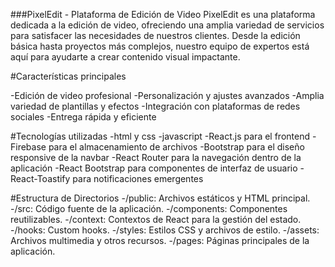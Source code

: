 ###PixelEdit - Plataforma de Edición de Video
PixelEdit es una plataforma dedicada a la edición de video, ofreciendo una amplia variedad de servicios para satisfacer las necesidades de nuestros clientes. Desde la edición básica hasta proyectos más complejos, nuestro equipo de expertos está aquí para ayudarte a crear contenido visual impactante.

#Características principales

-Edición de video profesional
-Personalización y ajustes avanzados
-Amplia variedad de plantillas y efectos
-Integración con plataformas de redes sociales
-Entrega rápida y eficiente

#Tecnologías utilizadas
-html y css
-javascript
-React.js para el frontend
-Firebase para el almacenamiento de archivos 
-Bootstrap para el diseño responsive de la navbar
-React Router para la navegación dentro de la aplicación
-React Bootstrap para componentes de interfaz de usuario
-React-Toastify para notificaciones emergentes

#Estructura de Directorios
-/public: Archivos estáticos y HTML principal.
-/src: Código fuente de la aplicación.
-/components: Componentes reutilizables.
-/context: Contextos de React para la gestión del estado.
-/hooks: Custom hooks.
-/styles: Estilos CSS y archivos de estilo.
-/assets: Archivos multimedia y otros recursos.
-/pages: Páginas principales de la aplicación.
